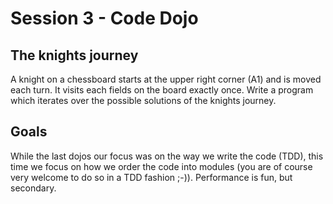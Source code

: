 # Session 3 - Code Dojo

## The knights journey

A knight on a chessboard starts at the upper right corner (A1) and is moved each turn. It visits each fields on the board exactly once. Write a program which iterates over the possible solutions of the knights journey.

## Goals

While the last dojos our focus was on the way we write the code (TDD), this time we focus on how we order the code into modules (you are of course very welcome to do so in a TDD fashion ;-)). Performance is fun, but secondary.
